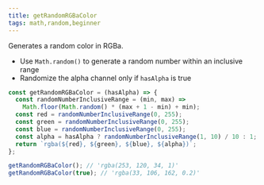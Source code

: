 ```yaml
---
title: getRandomRGBaColor
tags: math,random,beginner
---
```


Generates a random color in RGBa.

- Use `Math.random()` to generate a random number within an inclusive range
- Randomize the alpha channel only if `hasAlpha` is true

```js
const getRandomRGBaColor = (hasAlpha) => {
  const randomNumberInclusiveRange = (min, max) =>
    Math.floor(Math.random() * (max + 1 - min) + min);
  const red = randomNumberInclusiveRange(0, 255);
  const green = randomNumberInclusiveRange(0, 255);
  const blue = randomNumberInclusiveRange(0, 255);
  const alpha = hasAlpha ? randomNumberInclusiveRange(1, 10) / 10 : 1;
  return `rgba(${red}, ${green}, ${blue}, ${alpha})`;
};
```

```js
getRandomRGBaColor(); // 'rgba(253, 120, 34, 1)'
getRandomRGBaColor(true); // 'rgba(33, 106, 162, 0.2)'
```
